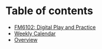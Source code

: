 # Table of contents

* [FM6102: Digital Play and Practice](README.md)
* [Weekly Calendar](FM6102-weeklyCalendar.md)
* [Overview](readMe.md)
